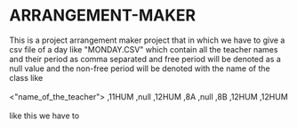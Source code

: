 # ARRANGEMENT-MAKER
This is a project arrangement maker project that in which we have to give a csv file of a day
like "MONDAY.CSV" which contain all the teacher names and their period as comma separated and 
free period will be denoted as a null value and the non-free period will be denoted with the 
name of the class like <br><br>
<"name_of_the_teacher"> ,11HUM ,null ,12HUM ,8A ,null ,8B ,12HUM ,12HUM
<br><br>
like this we have to 

